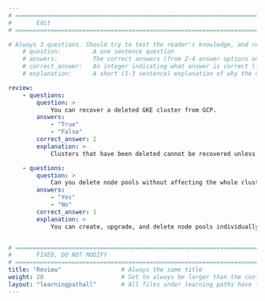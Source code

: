 ```yaml
---
# ================================================================================
#       Edit
# ================================================================================

# Always 3 questions. Should try to test the reader's knowledge, and reinforce the key points you want them to remember.
    # question:         A one sentence question
    # answers:          The correct answers (from 2-4 answer options only). Should be surrounded by quotes.
    # correct_answer:   An integer indicating what answer is correct (index starts from 0)
    # explanation:      A short (1-3 sentence) explanation of why the correct answer is correct. Can add additional context if desired

review:
    - questions:
        question: >
            You can recover a deleted GKE cluster from GCP.
        answers:
            - "True"
            - "False"
        correct_answer: 2
        explanation: >
            Clusters that have been deleted cannot be recovered unless you have created backup of it.

    - questions:
        question: >
            Can you delete node pools without affecting the whole cluster?
        answers:
            - "Yes"
            - "No"
        correct_answer: 1
        explanation: >
            You can create, upgrade, and delete node pools individually without affecting the whole cluster, but you can't configure a single node in the node pool; any configuration change affects all nodes in the node pool.


# ================================================================================
#       FIXED, DO NOT MODIFY
# ================================================================================
title: "Review"                 # Always the same title
weight: 20                      # Set to always be larger than the content in this path
layout: "learningpathall"       # All files under learning paths have this same wrapper
---
```


